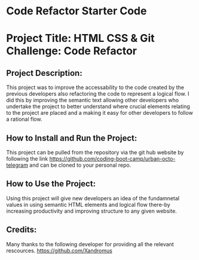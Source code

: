 # Code Refactor Starter Code
# Project Title: HTML CSS & Git Challenge: Code Refactor
## Project Description:
This project was to improve the accessability to the code created by the previous developers also refactoring the code to represent a logical flow. I did this by improving the semantic text allowing other developers who undertake the project to better understand where crucial elements relating to the project are placed and a making it easy for other developers to follow a rational flow.
## How to Install and Run the Project:
This project can be pulled from the repository via the git hub website
by following the link
https://github.com/coding-boot-camp/urban-octo-telegram 
and can be cloned to your personal repo.
## How to Use the Project:
Using this project will give new developers an idea of the fundamnetal values in using semantic HTML elements and logical flow there-by increasing productivity and
improving structure to any given website.
## Credits:
Many thanks to the following developer for providing all the relevant rescources.
https://github.com/Xandromus
